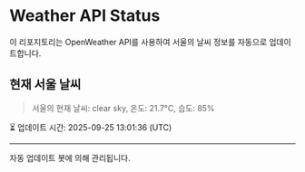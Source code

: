 
# Weather API Status

이 리포지토리는 OpenWeather API를 사용하여 서울의 날씨 정보를 자동으로 업데이트합니다.

## 현재 서울 날씨
> 서울의 현재 날씨: clear sky, 온도: 21.7°C, 습도: 85%

⏳ 업데이트 시간: 2025-09-25 13:01:36 (UTC)

---
자동 업데이트 봇에 의해 관리됩니다.
